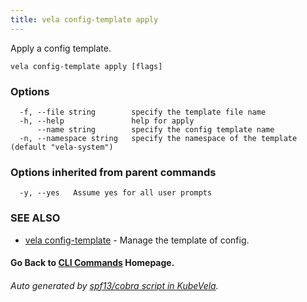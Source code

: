 ```yaml
---
title: vela config-template apply
---
```


Apply a config template.

```
vela config-template apply [flags]
```

### Options

```
  -f, --file string        specify the template file name
  -h, --help               help for apply
      --name string        specify the config template name
  -n, --namespace string   specify the namespace of the template (default "vela-system")
```

### Options inherited from parent commands

```
  -y, --yes   Assume yes for all user prompts
```

### SEE ALSO

* [vela config-template](vela_config-template.md)	 - Manage the template of config.

#### Go Back to [CLI Commands](vela.md) Homepage.


###### Auto generated by [spf13/cobra script in KubeVela](https://github.com/kubevela/kubevela/tree/master/hack/docgen).

